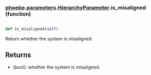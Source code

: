 ### [phoebe](phoebe.md).[parameters](phoebe.parameters.md).[HierarchyParameter](phoebe.parameters.HierarchyParameter.md).is_misaligned (function)


```py

def is_misaligned(self)

```



Return whether the system is misaligned.

Returns
---------
* (bool): whether the system is misaligned.

